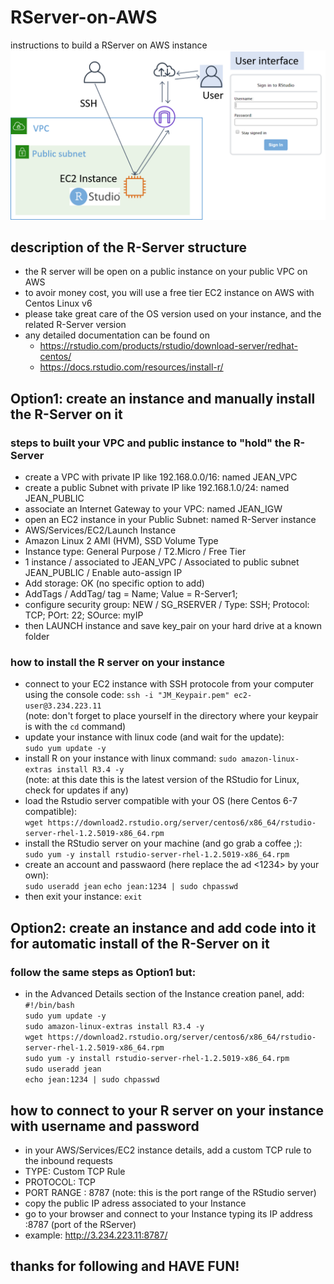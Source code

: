 # RServer-on-AWS
instructions to build a RServer on AWS instance  
![alt text](https://github.com/JeanMILPIED/RServer-on-AWS/blob/master/RServer_img.png) 


## description of the R-Server structure
* the R server will be open on a public instance on your public VPC on AWS
* to avoir money cost, you will use a free tier EC2 instance on AWS with Centos Linux v6
* please take great care of the OS version used on your instance, and the related R-Server version
* any detailed documentation can be found on 
  * https://rstudio.com/products/rstudio/download-server/redhat-centos/
  * https://docs.rstudio.com/resources/install-r/


## Option1: create an instance and manually install the R-Server on it
### steps to built your VPC and public instance to "hold" the R-Server
* create a VPC with private IP like 192.168.0.0/16: named JEAN_VPC
* create a public Subnet with private IP like 192.168.1.0/24: named JEAN_PUBLIC
* associate an Internet Gateway to your VPC: named JEAN_IGW
* open an EC2 instance in your Public Subnet: named R-Server instance
 * AWS/Services/EC2/Launch Instance
 * Amazon Linux 2 AMI (HVM), SSD Volume Type 
 * Instance type: General Purpose / T2.Micro / Free Tier
 * 1 instance / associated to JEAN_VPC / Associated to public subnet JEAN_PUBLIC / Enable auto-assign IP
 * Add storage: OK (no specific option to add)
 * AddTags / AddTag/ tag = Name; Value = R-Server1;
 * configure security group: NEW / SG_RSERVER / Type: SSH; Protocol: TCP; POrt: 22; SOurce: myIP
 * then LAUNCH instance and save key_pair on your hard drive at a known folder
 

### how to install the R server on your instance
* connect to your EC2 instance with SSH protocole from your computer using the console code:
`ssh -i "JM_Keypair.pem" ec2-user@3.234.223.11`  
(note: don't forget to place yourself in the directory where your keypair is with the `cd` command)  
* update your instance with linux code (and wait for the update):  
`sudo yum update -y`
* install R on your instance with linux command:
`sudo amazon-linux-extras install R3.4 -y`  
(note: at this date this is the latest version of the RStudio for Linux, check for updates if any)  
* load the Rstudio server compatible with your OS (here Centos 6-7 compatible):  
`wget https://download2.rstudio.org/server/centos6/x86_64/rstudio-server-rhel-1.2.5019-x86_64.rpm`
* install the RStudio server on your machine (and go grab a coffee ;):  
`sudo yum -y install rstudio-server-rhel-1.2.5019-x86_64.rpm`
* create an account and passwaord (here replace the <jean> ad <1234> by your own):  
`sudo useradd jean`
`echo jean:1234 | sudo chpasswd`
 * then exit your instance: `exit`


## Option2: create an instance and add code into it for automatic install of the R-Server on it
### follow the same steps as Option1 but:
* in the Advanced Details section of the Instance creation panel, add:  
`#!/bin/bash`  
`sudo yum update -y`  
`sudo amazon-linux-extras install R3.4 -y`  
`wget https://download2.rstudio.org/server/centos6/x86_64/rstudio-server-rhel-1.2.5019-x86_64.rpm`  
`sudo yum -y install rstudio-server-rhel-1.2.5019-x86_64.rpm`  
`sudo useradd jean`  
`echo jean:1234 | sudo chpasswd`  

## how to connect to your R server on your instance with username and password
* in your AWS/Services/EC2 instance details, add a custom TCP rule to the inbound requests
 * TYPE: Custom TCP Rule
 * PROTOCOL: TCP
 * PORT RANGE : 8787 (note: this is the port range of the RStudio server)
* copy the public IP adress associated to your Instance
* go to your browser and connect to your Instance typing its IP address :8787 (port of the RServer)
 * example: http://3.234.223.11:8787/
 
## thanks for following and HAVE FUN!
 
